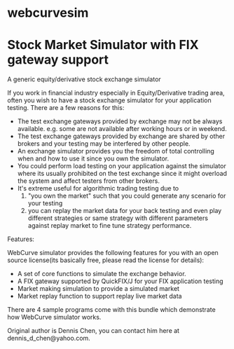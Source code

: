 # webcurvesim
<h1>Stock Market Simulator with FIX gateway support</h1>



<p >A generic equity/derivative stock exchange simulator</p>
<p>If you work in financial industry especially in Equity/Derivative trading area, often you wish to have a stock exchange simulator for your application testing. There are a few reasons for this:</p>

<ul>
<li>The test exchange gateways provided by exchange may not be always available. e.g. some are not available after working hours or in weekend.</li>
<li>The test exchange gateways provided by exchange are shared by other brokers and your testing may be interfered by other people.</li>
<li>An exchange simulator provides you the freedom of total controlling when and how to use it since you own the simulator.</li>
<li>You could perform load testing on your application against the simulator where its usually prohibited on the test exchange since it might overload the system and affect testers from other brokers.</li>
<li>It's extreme useful for algorithmic trading testing due to

<ol><li>"you own the market" such that you could generate any scenario for your testing</li>
<li>you can replay the market data for your back testing and even play different strategies or same strategy with different parameters against replay market to fine tune strategy performance.</li></ol></li>
</ul>

<p>Features:</p>

<p>WebCurve simulator provides the following features for you with an open source license(its basically free, please read the license for details):</p>

<ul>
<li>A set of core functions to simulate the exchange behavior.</li>
<li>A FIX gateway supported by QuickFIX/J for your FIX application testing</li>
<li>Market making simulation to provide a simulated market</li>
<li>Market replay function to support replay live market data</li>
</ul>

              
<p>There are 4 sample programs come with this bundle which demonstrate how WebCurve simulator works.</p>
<p>Original author is Dennis Chen, you can contact him here at dennis_d_chen@yahoo.com.</p>
